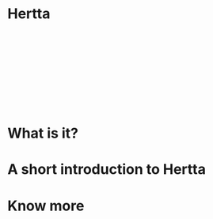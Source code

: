 # Hertta

<p align="center" width="100%">
    <svg width="33%" src="assets/Hertta_logo.svg"> 
</p>

# What is it?

# A short introduction to Hertta

# Know more
